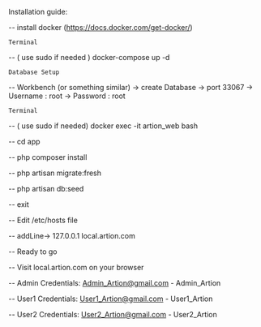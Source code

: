 
Installation guide:

--  install docker (https://docs.docker.com/get-docker/)

    Terminal
--  ( use sudo if needed ) docker-compose up -d

    Database Setup
--  Workbench (or something similar) -> create Database
    -> port 33067
    -> Username : root
    -> Password : root
    
    Terminal
--  ( use sudo if needed) docker exec -it artion_web bash

--  cd app

--  php composer install

--  php artisan migrate:fresh

--  php artisan db:seed

--  exit

--  Edit /etc/hosts file

--  addLine-> 127.0.0.1 local.artion.com


--  Ready to go

--  Visit local.artion.com on your browser

--  Admin Credentials: Admin_Artion@gmail.com - Admin_Artion

--  User1 Credentials: User1_Artion@gmail.com - User1_Artion

--  User2 Credentials: User2_Artion@gmail.com - User2_Artion

